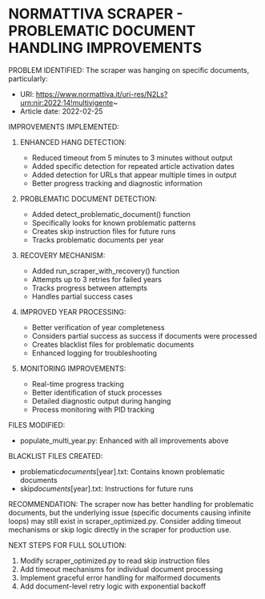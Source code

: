 # NORMATTIVA SCRAPER - PROBLEMATIC DOCUMENT HANDLING IMPROVEMENTS

PROBLEM IDENTIFIED:
The scraper was hanging on specific documents, particularly:

- URI: https://www.normattiva.it/uri-res/N2Ls?urn:nir:2022;14!multivigente~
- Article date: 2022-02-25

IMPROVEMENTS IMPLEMENTED:

1. ENHANCED HANG DETECTION:

   - Reduced timeout from 5 minutes to 3 minutes without output
   - Added specific detection for repeated article activation dates
   - Added detection for URLs that appear multiple times in output
   - Better progress tracking and diagnostic information

2. PROBLEMATIC DOCUMENT DETECTION:

   - Added detect_problematic_document() function
   - Specifically looks for known problematic patterns
   - Creates skip instruction files for future runs
   - Tracks problematic documents per year

3. RECOVERY MECHANISM:

   - Added run_scraper_with_recovery() function
   - Attempts up to 3 retries for failed years
   - Tracks progress between attempts
   - Handles partial success cases

4. IMPROVED YEAR PROCESSING:

   - Better verification of year completeness
   - Considers partial success as success if documents were processed
   - Creates blacklist files for problematic documents
   - Enhanced logging for troubleshooting

5. MONITORING IMPROVEMENTS:
   - Real-time progress tracking
   - Better identification of stuck processes
   - Detailed diagnostic output during hanging
   - Process monitoring with PID tracking

FILES MODIFIED:

- populate_multi_year.py: Enhanced with all improvements above

BLACKLIST FILES CREATED:

- problematic*documents*[year].txt: Contains known problematic documents
- skip*documents*[year].txt: Instructions for future runs

RECOMMENDATION:
The scraper now has better handling for problematic documents, but the underlying
issue (specific documents causing infinite loops) may still exist in scraper_optimized.py.
Consider adding timeout mechanisms or skip logic directly in the scraper for production use.

NEXT STEPS FOR FULL SOLUTION:

1. Modify scraper_optimized.py to read skip instruction files
2. Add timeout mechanisms for individual document processing
3. Implement graceful error handling for malformed documents
4. Add document-level retry logic with exponential backoff
